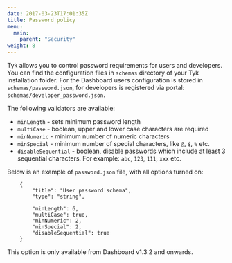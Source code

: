 ```yaml
---
date: 2017-03-23T17:01:35Z
title: Password policy
menu:
  main:
    parent: "Security"
weight: 8 
---
```


Tyk allows you to control password requirements for users and developers. You can find the configuration files in `schemas` directory of your Tyk installation folder. For the Dashboard users configuration is stored in `schemas/password.json`, for developers is registered via portal: `schemas/developer_password.json`.

The following validators are available:

*   `minLength` - sets minimum password length
*   `multiCase` - boolean, upper and lower case characters are required
*   `minNumeric` - minimum number of numeric characters
*   `minSpecial` - minimum number of special characters, like `@`, `$`, `%` etc.
*   `disableSequential` - boolean, disable passwords which include at least 3 sequential characters. For example: `abc`, `123`, `111`, `xxx` etc.

Below is an example of `password.json` file, with all options turned on:

```
    {
        "title": "User password schema",
        "type": "string",
    
        "minLength": 6,
        "multiCase": true,
        "minNumeric": 2,
        "minSpecial": 2,
        "disableSequential": true
    }
```

This option is only available from Dashboard v1.3.2 and onwards.

